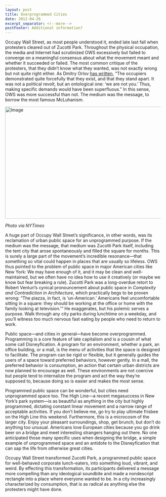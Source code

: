 ```yaml
---
layout: post
title: Overprogrammed Cities
date: 2012-04-26
excerpt_separator: <!--more-->
postFooter: Additional information?
---
```


Occupy Wall Street, as most people understood it, ended late last fall when protesters cleared out of Zucotti Park. Throughout the physical occupation, the media and Internet had scrutinized OWS excessively but failed to converge on a meaningful consensus about what the movement meant and whether it succeeded or failed. The most common critique of the protesters, that they didn’t know what they wanted, was not exactly wrong but not quite right either. As Dmitry Orlov <a href="http://cluborlov.blogspot.com/2012/04/strange-logic-of-dreams.html">has written</a>, “The occupiers demonstrated quite forcefully that they exist, and that they stand apart. It was not a political revolt, but an ontological one: ‘we are not you.’ Thus, making specific demands would have been superfluous.” In this sense, OWS was more successful than not. The medium was the message, to borrow the most famous McLuhanism.

<a href="http://kneelingbus.files.wordpress.com/2012/04/zucotti.jpg"><img class="size-full wp-image" style="border-style:initial;border-color:initial;border-width:0;margin:0;" src="http://kneelingbus.files.wordpress.com/2012/04/zucotti.jpg?w=590" alt="Image" width="590" height="363" /></a>

<em>Photo via NYTimes</em>

A huge part of Occupy Wall Street’s significance, in other words, was its reclamation of urban public space for an unprogrammed purpose. If the medium was the message, that medium was Zucotti Park itself, including the tent city that arose spontaneously and filled the square for months. This is surely a large part of the movement’s incredible resonance—that something so vital could happen in places that are usually so lifeless. OWS thus pointed to the problem of public space in major American cities like New York: We may have enough of it, and it may be clean and well-maintained, but we often have no idea how to use it creatively (or maybe we know but fear breaking a rule). Zucotti Park was a long-overdue retort to Robert Venturi’s cynical pronouncement about public space in <em>Complexity and Contradiction in Architecture</em>, which practically begs to be proven wrong: “The piazza, in fact, is ‘un-American.’ Americans feel uncomfortable sitting in a square: they should be working at the office or home with the family looking at television.’” He exaggerates, but his polemic serves a purpose. Walk through any city parks during lunchtime on a weekday, and you’ll witness too much nervous fast eating by people who need to return to work.

Public space—and cities in general—have become overprogrammed. Programming is a core feature of late capitalism and is a cousin of what some call Disneyfication. A program for an environment, whether a park, an office building, or a mall, is the menu of activities that the space is designed to facilitate. The program can be rigid or flexible, but it generally guides the users of a space toward preferred behaviors, however gently. In a mall, the preferred behavior is consumption, an action that certain urban districts are now planned to encourage as well. These environments are not coercive but people tend to internalize the program and act the way they’re supposed to, because doing so is easier and makes the most sense.

Programmed public space can be wonderful, but cities need unprogrammed space too. The High Line—a recent megasuccess in New York’s park system—is as beautiful as anything in the city but highly programmed, dictating constant linear movement and a narrow range of acceptable activities. If you don’t believe me, go try to play ultimate frisbee on the High Line this weekend. Furthermore, this is a microcosm of the larger city. Enjoy your pleasant surroundings, shop, get brunch, but don’t do anything too unusual. Americans love European cities because you go drink beer on a bridge and meet interesting strangers hanging out there. No one anticipated those many specific uses when designing the bridge, a simple example of unprogrammed space and an antidote to the Disneyfication that can sap the life from otherwise great cities.

Occupy Wall Street transformed Zucotti Park, a programmed public space for well-behaved corporate lunch-eaters, into something loud, vibrant, and weird. By effecting this transformation, its participants delivered a message more compelling than any ideological soundbite and made a nondescript rectangle into a place where everyone wanted to be. In a city increasingly characterized by consumption, that is as radical as anything else the protesters might have done.